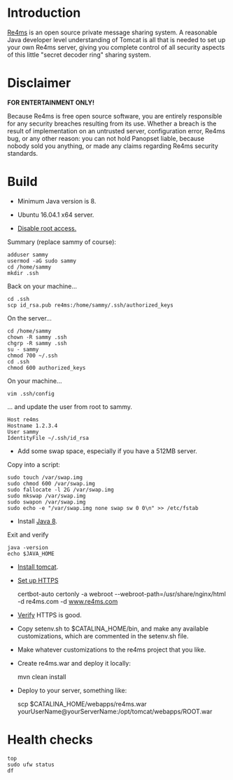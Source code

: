 # Introduction

[Re4ms](http://re4ms.com) is an open source private message sharing system.
A reasonable Java developer level understanding of Tomcat
is all that is needed to set up your own Re4ms server, giving
you complete control of all security aspects of this little
"secret decoder ring" sharing system.

# Disclaimer

**FOR ENTERTAINMENT ONLY!**

Because Re4ms is free open source software, you are entirely responsible 
for any security breaches resulting from its use.  Whether a breach is the result 
of implementation on an untrusted server, configuration error, Re4ms bug, 
or any other reason:  you can not hold Panopset liable, because nobody 
sold you anything, or made any claims regarding Re4ms security standards.

# Build

* Minimum Java version is 8.

* Ubuntu 16.04.1 x64 server.
* [Disable root access.](https://www.digitalocean.com/community/tutorials/initial-server-setup-with-ubuntu-16-04)

Summary (replace sammy of course):

    adduser sammy
    usermod -aG sudo sammy
    cd /home/sammy
    mkdir .ssh

Back on your machine...

    cd .ssh
    scp id_rsa.pub re4ms:/home/sammy/.ssh/authorized_keys
    
On the server...

    cd /home/sammy
    chown -R sammy .ssh
    chgrp -R sammy .ssh
    su - sammy
    chmod 700 ~/.ssh
    cd .ssh
    chmod 600 authorized_keys
    
On your machine...

    vim .ssh/config
    
... and update the user from root to sammy.

    Host re4ms
    Hostname 1.2.3.4
    User sammy
    IdentityFile ~/.ssh/id_rsa

* Add some swap space, especially if you have a 512MB server.

Copy into a script:

    sudo touch /var/swap.img
    sudo chmod 600 /var/swap.img
    sudo fallocate -l 2G /var/swap.img
    sudo mkswap /var/swap.img
    sudo swapon /var/swap.img
    sudo echo -e "/var/swap.img none swap sw 0 0\n" >> /etc/fstab

* Install [Java 8](http://tipsonubuntu.com/2016/07/31/install-oracle-java-8-9-ubuntu-16-04-linux-mint-18/).

Exit and verify

    java -version
    echo $JAVA_HOME

* [Install tomcat](https://www.digitalocean.com/community/tutorials/how-to-install-apache-tomcat-8-on-ubuntu-16-04).
* [Set up HTTPS](https://www.digitalocean.com/community/tutorials/how-to-secure-nginx-with-let-s-encrypt-on-ubuntu-14-04)

    certbot-auto certonly -a webroot --webroot-path=/usr/share/nginx/html -d re4ms.com -d www.re4ms.com
    
* [Verify](https://www.ssllabs.com) HTTPS is good.
* Copy setenv.sh to $CATALINA_HOME/bin, and make any available customizations, which are commented in the setenv.sh file.
* Make whatever customizations to the re4ms project that you like.
* Create re4ms.war and deploy it locally:

    mvn clean install

* Deploy to your server, something like:

    scp $CATALINA_HOME/webapps/re4ms.war yourUserName@yourServerName:/opt/tomcat/webapps/ROOT.war

# Health checks

    top
    sudo ufw status
    df

    
